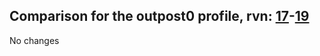 ## Comparison for the outpost0 profile, rvn: [17](https://github.com/PRO100KatYT/FortniteProfileRevisions/tree/main/profiles/outpost0/17%20outpost0.json)-[19](https://github.com/PRO100KatYT/FortniteProfileRevisions/tree/main/profiles/outpost0/19%20outpost0.json)

No changes
